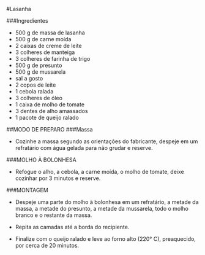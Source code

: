 #Lasanha

###Ingredientes
 - 500 g de massa de lasanha
 - 500 g de carne moída
 - 2 caixas de creme de leite
 - 3 colheres de manteiga
 - 3 colheres de farinha de trigo
 - 500 g de presunto
 - 500 g de mussarela
 - sal a gosto
 - 2 copos de leite
 - 1 cebola ralada
 - 3 colheres de óleo
 - 1 caixa de molho de tomate
 - 3 dentes de alho amassados
 - 1 pacote de queijo ralado

##MODO DE PREPARO
###Massa
 - Cozinhe a massa segundo as orientações do fabricante, despeje em um refratário com água gelada para não grudar e reserve.

###MOLHO À BOLONHESA
 - Refogue o alho, a cebola, a carne moída, o molho de tomate, deixe cozinhar por 3 minutos e reserve.

###MONTAGEM
 - Despeje uma parte do molho à bolonhesa em um refratário, a metade da massa, a metade do presunto, a metade da mussarela, todo o molho branco e o restante da massa.

 - Repita as camadas até a borda do recipiente.

 - Finalize com o queijo ralado e leve ao forno alto (220° C), preaquecido, por cerca de 20 minutos.